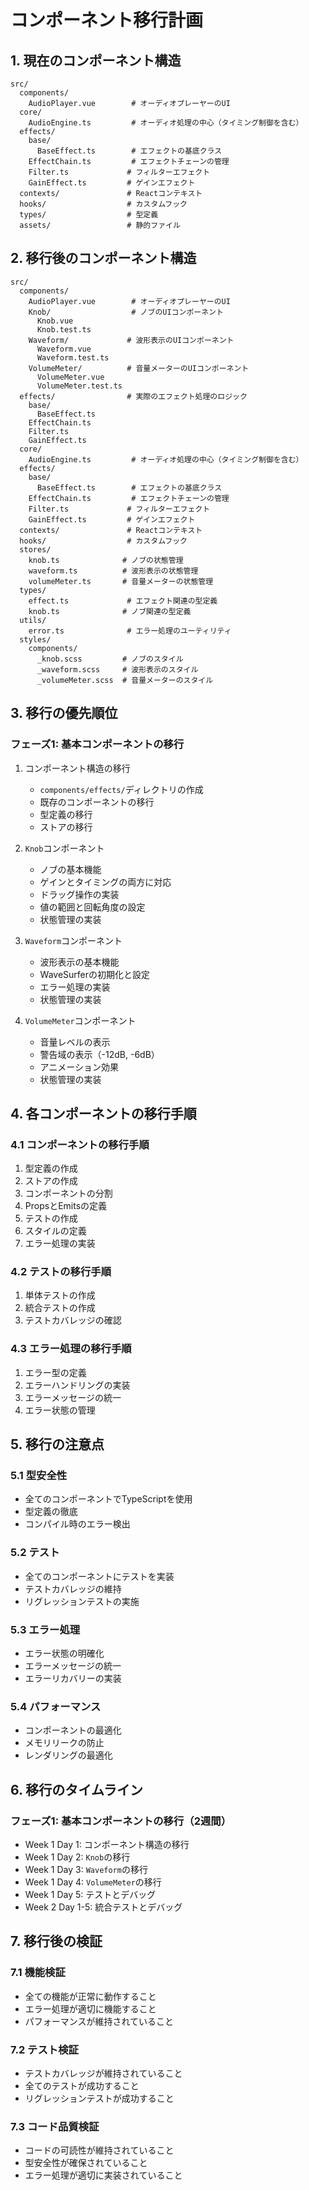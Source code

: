 # コンポーネント移行計画

## 1. 現在のコンポーネント構造

```
src/
  components/
    AudioPlayer.vue        # オーディオプレーヤーのUI
  core/
    AudioEngine.ts         # オーディオ処理の中心（タイミング制御を含む）
  effects/
    base/
      BaseEffect.ts        # エフェクトの基底クラス
    EffectChain.ts         # エフェクトチェーンの管理
    Filter.ts             # フィルターエフェクト
    GainEffect.ts         # ゲインエフェクト
  contexts/               # Reactコンテキスト
  hooks/                  # カスタムフック
  types/                  # 型定義
  assets/                 # 静的ファイル
```

## 2. 移行後のコンポーネント構造

```
src/
  components/
    AudioPlayer.vue        # オーディオプレーヤーのUI
    Knob/                  # ノブのUIコンポーネント
      Knob.vue
      Knob.test.ts
    Waveform/             # 波形表示のUIコンポーネント
      Waveform.vue
      Waveform.test.ts
    VolumeMeter/          # 音量メーターのUIコンポーネント
      VolumeMeter.vue
      VolumeMeter.test.ts
  effects/                # 実際のエフェクト処理のロジック
    base/
      BaseEffect.ts
    EffectChain.ts
    Filter.ts
    GainEffect.ts
  core/
    AudioEngine.ts         # オーディオ処理の中心（タイミング制御を含む）
  effects/
    base/
      BaseEffect.ts        # エフェクトの基底クラス
    EffectChain.ts         # エフェクトチェーンの管理
    Filter.ts             # フィルターエフェクト
    GainEffect.ts         # ゲインエフェクト
  contexts/               # Reactコンテキスト
  hooks/                  # カスタムフック
  stores/
    knob.ts              # ノブの状態管理
    waveform.ts          # 波形表示の状態管理
    volumeMeter.ts       # 音量メーターの状態管理
  types/
    effect.ts             # エフェクト関連の型定義
    knob.ts              # ノブ関連の型定義
  utils/
    error.ts              # エラー処理のユーティリティ
  styles/
    components/
      _knob.scss         # ノブのスタイル
      _waveform.scss     # 波形表示のスタイル
      _volumeMeter.scss  # 音量メーターのスタイル
```

## 3. 移行の優先順位

### フェーズ1: 基本コンポーネントの移行
1. コンポーネント構造の移行
   - `components/effects/`ディレクトリの作成
   - 既存のコンポーネントの移行
   - 型定義の移行
   - ストアの移行

2. `Knob`コンポーネント
   - ノブの基本機能
   - ゲインとタイミングの両方に対応
   - ドラッグ操作の実装
   - 値の範囲と回転角度の設定
   - 状態管理の実装

3. `Waveform`コンポーネント
   - 波形表示の基本機能
   - WaveSurferの初期化と設定
   - エラー処理の実装
   - 状態管理の実装

4. `VolumeMeter`コンポーネント
   - 音量レベルの表示
   - 警告域の表示（-12dB, -6dB）
   - アニメーション効果
   - 状態管理の実装

## 4. 各コンポーネントの移行手順

### 4.1 コンポーネントの移行手順
1. 型定義の作成
2. ストアの作成
3. コンポーネントの分割
4. PropsとEmitsの定義
5. テストの作成
6. スタイルの定義
7. エラー処理の実装

### 4.2 テストの移行手順
1. 単体テストの作成
2. 統合テストの作成
3. テストカバレッジの確認

### 4.3 エラー処理の移行手順
1. エラー型の定義
2. エラーハンドリングの実装
3. エラーメッセージの統一
4. エラー状態の管理

## 5. 移行の注意点

### 5.1 型安全性
- 全てのコンポーネントでTypeScriptを使用
- 型定義の徹底
- コンパイル時のエラー検出

### 5.2 テスト
- 全てのコンポーネントにテストを実装
- テストカバレッジの維持
- リグレッションテストの実施

### 5.3 エラー処理
- エラー状態の明確化
- エラーメッセージの統一
- エラーリカバリーの実装

### 5.4 パフォーマンス
- コンポーネントの最適化
- メモリリークの防止
- レンダリングの最適化

## 6. 移行のタイムライン

### フェーズ1: 基本コンポーネントの移行（2週間）
- Week 1 Day 1: コンポーネント構造の移行
- Week 1 Day 2: `Knob`の移行
- Week 1 Day 3: `Waveform`の移行
- Week 1 Day 4: `VolumeMeter`の移行
- Week 1 Day 5: テストとデバッグ
- Week 2 Day 1-5: 統合テストとデバッグ

## 7. 移行後の検証

### 7.1 機能検証
- 全ての機能が正常に動作すること
- エラー処理が適切に機能すること
- パフォーマンスが維持されていること

### 7.2 テスト検証
- テストカバレッジが維持されていること
- 全てのテストが成功すること
- リグレッションテストが成功すること

### 7.3 コード品質検証
- コードの可読性が維持されていること
- 型安全性が確保されていること
- エラー処理が適切に実装されていること 
